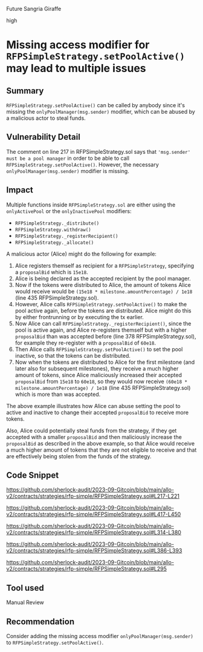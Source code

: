 Future Sangria Giraffe

high

# Missing access modifier for `RFPSimpleStrategy.setPoolActive()` may lead to multiple issues
## Summary

`RFPSimpleStrategy.setPoolActive()` can be called by anybody since it's missing the `onlyPoolManager(msg.sender)` modifier, which can be abused by a malicious actor to steal funds.

## Vulnerability Detail

The comment on line 217 in RFPSimpleStrategy.sol says that `'msg.sender' must be a pool manager` in order to be able to call `RFPSimpleStrategy.setPoolActive()`. However, the necessary `onlyPoolManager(msg.sender)` modifier is missing.

## Impact

Multiple functions inside `RFPSimpleStrategy.sol` are either using the `onlyActivePool` or the `onlyInactivePool` modifiers:

* `RFPSimpleStrategy._distribute()`
* `RFPSimpleStrategy.withdraw()`
* `RFPSimpleStrategy._registerRecipient()`
* `RFPSimpleStrategy._allocate()`

A malicious actor (Alice) might do the following for example:

1. Alice registers themself as recipient for a `RFPSimpleStrategy`, specifying a `proposalBid` which is `15e18`.
1. Alice is being declared as the accepted recipient by the pool manager.
1. Now if the tokens were distributed to Alice, the amount of tokens Alice would receive would be `(15e18 * milestone.amountPercentage) / 1e18` (line 435 RFPSimpleStrategy.sol).
1. However, Alice calls `RFPSimpleStrategy.setPoolActive()` to make the pool active again, before the tokens are distributed. Alice might do this by either frontrunning or by executing the tx earlier.
1. Now Alice can call `RFPSimpleStrategy._registerRecipient()`, since the pool is active again, and Alice re-registers themself but with a higher `proposalBid` than was accepted before (line 378 RFPSimpleStrategy.sol), for example they re-register with a `proposalBid` of `60e18`.
1. Then Alice calls `RFPSimpleStrategy.setPoolActive()` to set the pool inactive, so that the tokens can be distributed.
1. Now when the tokens are distributed to Alice for the first milestone (and later also for subsequent milestones), they receive a much higher amount of tokens, since Alice maliciously increased their accepted `proposalBid` from `15e18` to `60e18`, so they would now receive `(60e18 * milestone.amountPercentage) / 1e18` (line 435 RFPSimpleStrategy.sol) which is more than was accepted.

The above example illustrates how Alice can abuse setting the pool to active and inactive to change their accepted `proposalBid` to receive more tokens.

Also, Alice could potentially steal funds from the strategy, if they get accepted with a smaller `proposalBid` and then maliciously increase the `proposalBid` as described in the above example, so that Alice would receive a much higher amount of tokens that they are not eligible to receive and that are effectively being stolen from the funds of the strategy.

## Code Snippet

https://github.com/sherlock-audit/2023-09-Gitcoin/blob/main/allo-v2/contracts/strategies/rfp-simple/RFPSimpleStrategy.sol#L217-L221

https://github.com/sherlock-audit/2023-09-Gitcoin/blob/main/allo-v2/contracts/strategies/rfp-simple/RFPSimpleStrategy.sol#L417-L450

https://github.com/sherlock-audit/2023-09-Gitcoin/blob/main/allo-v2/contracts/strategies/rfp-simple/RFPSimpleStrategy.sol#L314-L380

https://github.com/sherlock-audit/2023-09-Gitcoin/blob/main/allo-v2/contracts/strategies/rfp-simple/RFPSimpleStrategy.sol#L386-L393

https://github.com/sherlock-audit/2023-09-Gitcoin/blob/main/allo-v2/contracts/strategies/rfp-simple/RFPSimpleStrategy.sol#L295


## Tool used

Manual Review

## Recommendation

Consider adding the missing access modifier `onlyPoolManager(msg.sender)` to `RFPSimpleStrategy.setPoolActive()`.
